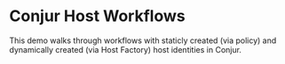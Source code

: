 # Conjur Host Workflows

This demo walks through workflows with staticly created (via policy) and dynamically created (via Host Factory) host identities in Conjur.
